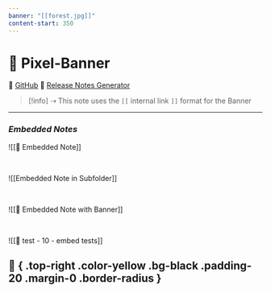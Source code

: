```yaml
---
banner: "[[forest.jpg]]"
content-start: 350
---
```

# 🚩 Pixel-Banner 
🐙 [GitHub](https://github.com/jparkerweb/pixel-banner)
📝 [Release Notes Generator](https://jparkerweb.github.io/release-notes/)


> [!info] ⇢ This note uses the `[[` internal link `]]` format for the Banner

---
### *Embedded Notes*

![[📃 Embedded Note]]

<br>

![[Embedded Note in Subfolder]]

<br>

![[📜 Embedded Note with Banner]]

<br>

![[🧪 test - 10 - embed tests]]

## 🎈 { .top-right .color-yellow .bg-black .padding-20 .margin-0 .border-radius }